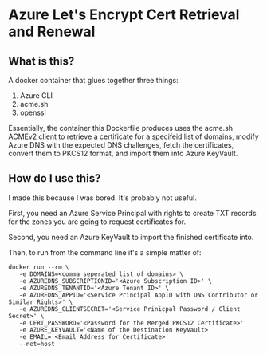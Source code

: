 # Azure Let's Encrypt Cert Retrieval and Renewal
## What is this?
A docker container that glues together three things:

1. Azure CLI
2. acme.sh
3. openssl

Essentially, the container this Dockerfile produces uses the acme.sh ACMEv2 client to retrieve a certificate for a specifeid list of domains, modify Azure DNS with the expected DNS challenges, fetch the certificates, convert them to PKCS12 format, and import them into Azure KeyVault.

## How do I use this?
I made this because I was bored. It's probably not useful.

First, you need an Azure Service Principal with rights to create TXT records for the zones you are going to request certificates for.

Second, you need an Azure KeyVault to import the finished certificate into.

Then, to run from the command line it's a simple matter of:

```
docker run --rm \
   -e DOMAINS=<comma seperated list of domains> \
   -e AZUREDNS_SUBSCRIPTIONID='<Azure Subscription ID>' \ 
   -e AZUREDNS_TENANTID='<Azure Tenant ID>' \
   -e AZUREDNS_APPID='<Service Principal AppID with DNS Contributor or Similar Rights>' \
   -e AZUREDNS_CLIENTSECRET='<Service Prinicpal Password / Client Secret>' \
   -e CERT_PASSWORD='<Password for the Merged PKCS12 Certificate>' 
   -e AZURE_KEYVAULT='<Name of the Destination KeyVault>' 
   -e EMAIL='<Email Address for Certificate>' 
   --net=host
```
